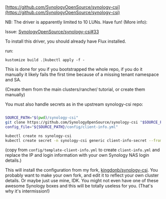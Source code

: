 [https://github.com/SynologyOpenSource/synology-csi](https://github.com/SynologyOpenSource/synology-csi)

NB: The driver is apparently limited to 10 LUNs. Have fun! (More info):

Issue: [SynologyOpenSource/synology-csi#33](https://github.com/SynologyOpenSource/synology-csi/issues/33)

To install this driver, you should already have Flux installed.

run:

```
kustomize build .|kubectl apply -f -
```

This is done for you if you bootstrapped the whole repo, if you do it manually
it likely fails the first time because of a missing tenant namespace and SA.

(Create them from the main clusters/rancher/ tutorial, or create them manually)

You must also handle secrets as in the upstream synology-csi repo:

```bash

SOURCE_PATH="$(pwd)/synology-csi"
git clone https://github.com/SynologyOpenSource/synology-csi "$SOURCE_PATH"
config_file="${SOURCE_PATH}/config/client-info.yml"

kubectl create ns synology-csi
kubectl create secret -n synology-csi generic client-info-secret --from-file="$config_file"
```

(copy from `config/template-client-info.yml` to create `client-info.yml` and
replace the IP and login information with your own Synology NAS login details.)

This will install the configuration from my fork,
[kingdonb/synology-csi](https://github.com/kingdonb/synology-csi). You probably
want to make your own fork, and edit it to reflect your own cluster details. Or
maybe just use mine, IDK. You might not even have one of these awesome Synology
boxes and this will be totally useless for you. (That's why it's intermission!)
